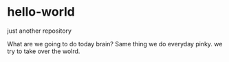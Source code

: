 # hello-world
just another repository

What are we going to do today brain?
Same thing we do everyday pinky. we try to take over the wolrd.

